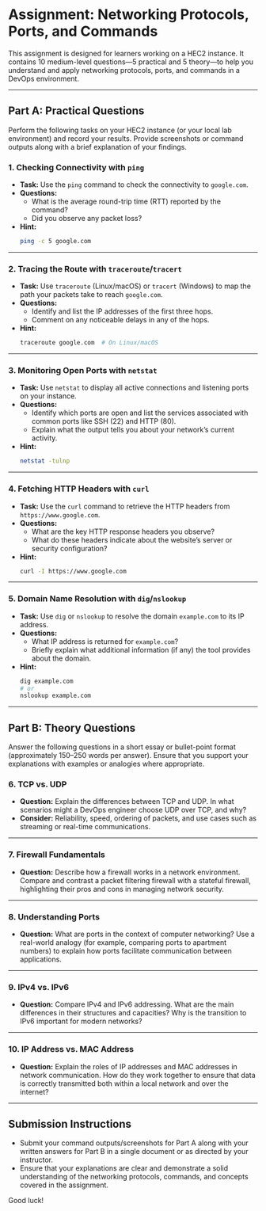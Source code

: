 # Assignment: Networking Protocols, Ports, and Commands

This assignment is designed for learners working on a HEC2 instance. It contains 10 medium-level questions—5 practical and 5 theory—to help you understand and apply networking protocols, ports, and commands in a DevOps environment.

---

## Part A: Practical Questions

Perform the following tasks on your HEC2 instance (or your local lab environment) and record your results. Provide screenshots or command outputs along with a brief explanation of your findings.

### 1. Checking Connectivity with `ping`
- **Task:** Use the `ping` command to check the connectivity to `google.com`.
- **Questions:**
  - What is the average round-trip time (RTT) reported by the command?
  - Did you observe any packet loss?
- **Hint:**  
  ```bash
  ping -c 5 google.com
  ```

---

### 2. Tracing the Route with `traceroute`/`tracert`
- **Task:** Use `traceroute` (Linux/macOS) or `tracert` (Windows) to map the path your packets take to reach `google.com`.
- **Questions:**
  - Identify and list the IP addresses of the first three hops.
  - Comment on any noticeable delays in any of the hops.
- **Hint:**  
  ```bash
  traceroute google.com  # On Linux/macOS
  ```

---

### 3. Monitoring Open Ports with `netstat`
- **Task:** Use `netstat` to display all active connections and listening ports on your instance.
- **Questions:**
  - Identify which ports are open and list the services associated with common ports like SSH (22) and HTTP (80).
  - Explain what the output tells you about your network’s current activity.
- **Hint:**  
  ```bash
  netstat -tulnp
  ```

---

### 4. Fetching HTTP Headers with `curl`
- **Task:** Use the `curl` command to retrieve the HTTP headers from `https://www.google.com`.
- **Questions:**
  - What are the key HTTP response headers you observe?
  - What do these headers indicate about the website’s server or security configuration?
- **Hint:**  
  ```bash
  curl -I https://www.google.com
  ```

---

### 5. Domain Name Resolution with `dig`/`nslookup`
- **Task:** Use `dig` or `nslookup` to resolve the domain `example.com` to its IP address.
- **Questions:**
  - What IP address is returned for `example.com`?
  - Briefly explain what additional information (if any) the tool provides about the domain.
- **Hint:**  
  ```bash
  dig example.com
  # or
  nslookup example.com
  ```

---

## Part B: Theory Questions

Answer the following questions in a short essay or bullet-point format (approximately 150–250 words per answer). Ensure that you support your explanations with examples or analogies where appropriate.

### 6. TCP vs. UDP
- **Question:** Explain the differences between TCP and UDP. In what scenarios might a DevOps engineer choose UDP over TCP, and why?
- **Consider:** Reliability, speed, ordering of packets, and use cases such as streaming or real-time communications.

---

### 7. Firewall Fundamentals
- **Question:** Describe how a firewall works in a network environment. Compare and contrast a packet filtering firewall with a stateful firewall, highlighting their pros and cons in managing network security.

---

### 8. Understanding Ports
- **Question:** What are ports in the context of computer networking? Use a real-world analogy (for example, comparing ports to apartment numbers) to explain how ports facilitate communication between applications.

---

### 9. IPv4 vs. IPv6
- **Question:** Compare IPv4 and IPv6 addressing. What are the main differences in their structures and capacities? Why is the transition to IPv6 important for modern networks?

---

### 10. IP Address vs. MAC Address
- **Question:** Explain the roles of IP addresses and MAC addresses in network communication. How do they work together to ensure that data is correctly transmitted both within a local network and over the internet?

---

## Submission Instructions

- Submit your command outputs/screenshots for Part A along with your written answers for Part B in a single document or as directed by your instructor.
- Ensure that your explanations are clear and demonstrate a solid understanding of the networking protocols, commands, and concepts covered in the assignment.

Good luck!
